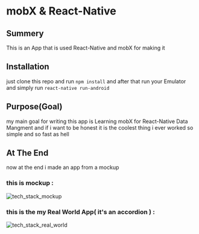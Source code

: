 mobX & React-Native 
================================================
## Summery
This is an App that is used React-Native and mobX for making it

## Installation 
just clone this repo and run `npm install` and after that run your Emulator and simply run `react-native run-android` 

## Purpose(Goal)
my main goal for writing this app is Learning mobX for React-Native Data Mangment and if i want to be honest it is the coolest thing i ever worked so simple and so fast as hell 

## At The End
now at the end i made an app from a mockup 

### this is mockup : 
![tech_stack_mockup](https://user-images.githubusercontent.com/19559766/34046714-2f4da950-e1c3-11e7-9183-a3e84eb4914c.png)


### this is the my Real World App( it's an accordion ) :
![tech_stack_real_world](https://user-images.githubusercontent.com/19559766/34046721-328f9e48-e1c3-11e7-9f85-8ab58ee75973.png)

